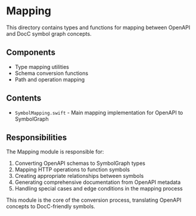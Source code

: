 # Mapping

This directory contains types and functions for mapping between OpenAPI and DocC symbol graph concepts.

## Components

- Type mapping utilities
- Schema conversion functions
- Path and operation mapping

## Contents

- `SymbolMapping.swift` - Main mapping implementation for OpenAPI to SymbolGraph

## Responsibilities

The Mapping module is responsible for:

1. Converting OpenAPI schemas to SymbolGraph types
2. Mapping HTTP operations to function symbols
3. Creating appropriate relationships between symbols
4. Generating comprehensive documentation from OpenAPI metadata
5. Handling special cases and edge conditions in the mapping process

This module is the core of the conversion process, translating OpenAPI concepts to DocC-friendly symbols. 
